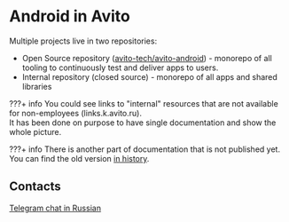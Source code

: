 # Android in Avito

Multiple projects live in two repositories:

- Open Source repository ([avito-tech/avito-android](https://github.com/avito-tech/avito-android)) - monorepo of all tooling to continuously test and deliver apps to users.
- Internal repository (closed source) - monorepo of all apps and shared libraries

???+ info
    You could see links to "internal" resources that are not available for non-employees (links.k.avito.ru).  
    It has been done on purpose to have single documentation and show the whole picture.

???+ info
    There is another part of documentation that is not published yet.  
    You can find the old version [in history](https://github.com/avito-tech/avito-android/tree/a96e3d62e7540dcc5314cd8029ad28ff3a3b1e59/docs/content/docs).

## Contacts

[Telegram chat in Russian](https://t.me/avito_android_opensource)
